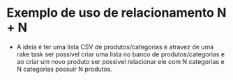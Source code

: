 # Exemplo de uso de relacionamento N + N

- A ideia é ter uma lista CSV de produtos/categorias e atravez de uma rake task ser possivel criar uma lista no banco de produtos/categorias e ao criar um novo produto ser possivel relacionar ele com N categorias e N categorias possuir N produtos.
